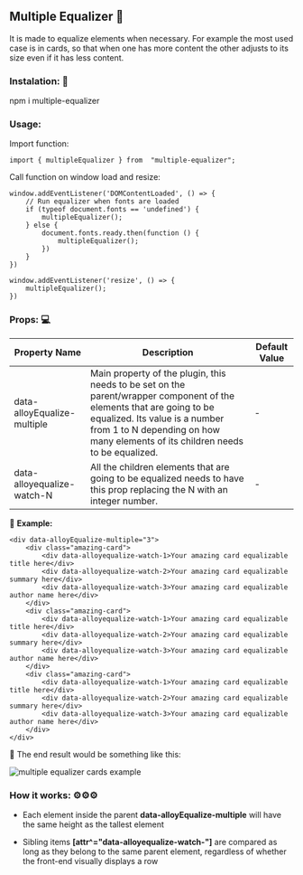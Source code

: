  ## Multiple Equalizer  📐 

It is made to equalize elements when necessary.
For example the most used case is in cards, so that when one has more content the other adjusts to its size even if it has less content.

### Instalation: 🔧

npm i multiple-equalizer

### Usage:

Import function:

    import { multipleEqualizer } from  "multiple-equalizer"; 
	
Call function on window load and resize:

    window.addEventListener('DOMContentLoaded', () => {
        // Run equalizer when fonts are loaded
        if (typeof document.fonts == 'undefined') {
            multipleEqualizer();
        } else {
            document.fonts.ready.then(function () {
                multipleEqualizer();
            })
        }
    })
    
    window.addEventListener('resize', () => {
        multipleEqualizer();
    })

### Props: 💻

| Property Name               | Description                                                                                                                                                                                                                               | Default Value |
|-----------------------------|-------------------------------------------------------------------------------------------------------------------------------------------------------------------------------------------------------------------------------------------|---------------|
| data-alloyEqualize-multiple | Main property of the plugin, this needs to be set on the parent/wrapper component of the elements that are going to be equalized. Its value is a number from 1 to N depending on how many elements of its children needs to be equalized. | -             |
| data-alloyequalize-watch-N  | All the children elements that are going to be equalized needs to have this prop replacing the N with an integer number.                                                                                                                  | -             |

📏 **Example:**

	<div data-alloyEqualize-multiple="3">
		<div class="amazing-card">
			<div data-alloyequalize-watch-1>Your amazing card equalizable title here</div>
			<div data-alloyequalize-watch-2>Your amazing card equalizable summary here</div>
			<div data-alloyequalize-watch-3>Your amazing card equalizable author name here</div>
		</div>
		<div class="amazing-card">
			<div data-alloyequalize-watch-1>Your amazing card equalizable title here</div>
			<div data-alloyequalize-watch-2>Your amazing card equalizable summary here</div>
			<div data-alloyequalize-watch-3>Your amazing card equalizable author name here</div>
		</div>
		<div class="amazing-card">
			<div data-alloyequalize-watch-1>Your amazing card equalizable title here</div>
			<div data-alloyequalize-watch-2>Your amazing card equalizable summary here</div>
			<div data-alloyequalize-watch-3>Your amazing card equalizable author name here</div>
		</div>
	</div>
	
🥽 The end result would be something like this:

![multiple equalizer cards example](https://i.imgur.com/pMMVvVi.png)

### How it works: ⚙⚙⚙

- Each element inside the parent **data-alloyEqualize-multiple** will have the same height as the tallest element

- Sibling items **[attr^="data-alloyequalize-watch-"]** are compared as long as they belong to the same parent element, regardless of whether the front-end visually displays a row